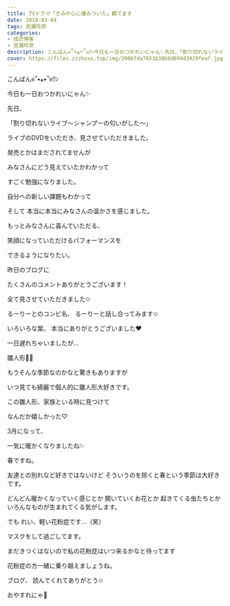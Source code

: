 ```yaml
---
title: TVドラマ「きみが心に棲みついた」観てます
date: 2018-03-04
tags: 宮瀬玲奈
categories: 
- 成员博客
- 宮瀬玲奈
description: こんばんฅ՞•ﻌ•՞ฅﾜﾝ今日も一日おつかれいにゃん✨先日、「割り切れないライブ～シャンプーの匂いがした～」ライブのDVDをいただき、見させていただきました。...
cover: https://files.zzzhxxx.top/img/2006fda7651b38b9d894d3429feaf.jpg 
---
```




こんばんฅ՞•ﻌ•՞ฅﾜﾝ



今日も一日おつかれいにゃん✨









先日、



「割り切れないライブ～シャンプーの匂いがした～」

ライブのDVDをいただき、見させていただきました。





発売とかはまだされてませんが

みなさんにどう見えていたかわかって

すごく勉強になりました。



自分への新しい課題もわかって



そして
本当に本当にみなさんの温かさを感じました。






もっとみなさんに喜んでいただる、

笑顔になっていただけるパフォーマンスを

できるようになりたい。













昨日のブログに

たくさんのコメントありがとうございます！




全て見させていただきました✩


るーりーとのコンビ名、
るーりーと話し合ってみます✩


いろいろな案、
本当にありがとうございました❤︎













一日遅れちゃいましたが...








雛人形🎎💓



もうそんな季節なのかなと驚きもありますが

いつ見ても綺麗で個人的に雛人形大好きです。




この雛人形、家族といる時に見つけて

なんだか嬉しかった♡














3月になって、

一気に暖かくなりましたね✨





春ですね。


友達との別れなど好きではないけど
そういうのを除くと春という季節は大好きです。




どんどん暖かくなっていく感じとか
開いていくお花とか
起きてくる虫たちとか
いろんなものが生まれてくる気がします。





でも
れい、軽い花粉症です...（笑）



マスクをして過ごしてます。

まだきつくはないので私の花粉症はいつ来るかなと待ってます



花粉症の方一緒に乗り越えましょうね。








ブログ、
読んでくれてありがとう✩



おやすれにゃ💓



